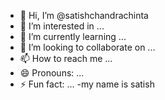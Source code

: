 - 👋 Hi, I’m @satishchandrachinta
- 👀 I’m interested in ...
- 🌱 I’m currently learning ...
- 💞️ I’m looking to collaborate on ...
- 📫 How to reach me ...
- 😄 Pronouns: ...
- ⚡ Fun fact: ...
-my name is satish

<!---
satishchandrachinta/satishchandrachinta is a ✨ special ✨ repository because its `README.md` (this file) appears on your GitHub profile.
You can click the Preview link to take a look at your changes.
--->
